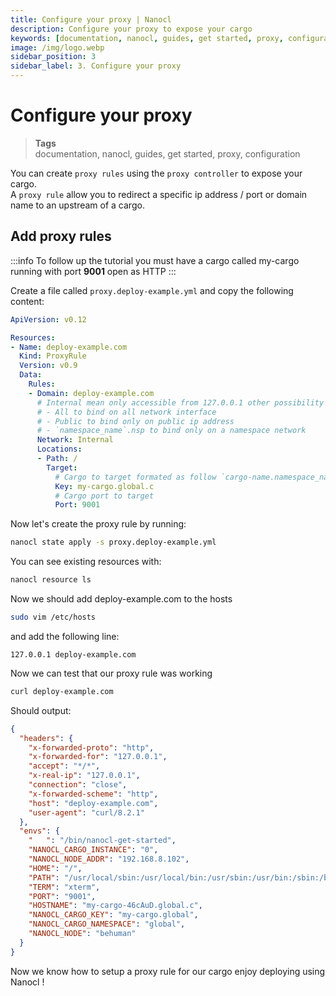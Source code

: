 ```yaml
---
title: Configure your proxy | Nanocl
description: Configure your proxy to expose your cargo
keywords: [documentation, nanocl, guides, get started, proxy, configuration]
image: /img/logo.webp
sidebar_position: 3
sidebar_label: 3. Configure your proxy
---
```


# Configure your proxy

> **Tags** <br />
> documentation, nanocl, guides, get started, proxy, configuration

You can create `proxy rules` using the `proxy controller` to expose your cargo. <br/>
A `proxy rule` allow you to redirect a specific ip address / port or domain name to an upstream of a cargo.


## Add proxy rules

:::info
To follow up the tutorial you must have a cargo called my-cargo running with port **9001** open as HTTP
:::

Create a file called `proxy.deploy-example.yml` and copy the following content:

```yml
ApiVersion: v0.12

Resources:
- Name: deploy-example.com
  Kind: ProxyRule
  Version: v0.9
  Data:
    Rules:
    - Domain: deploy-example.com
      # Internal mean only accessible from 127.0.0.1 other possibility are :
      # - All to bind on all network interface
      # - Public to bind only on public ip address
      # - `namespace_name`.nsp to bind only on a namespace network
      Network: Internal
      Locations:
      - Path: /
        Target:
          # Cargo to target formated as follow `cargo-name.namespace_name.type` `c` cargo, `v` vm
          Key: my-cargo.global.c
          # Cargo port to target
          Port: 9001
```

Now let's create the proxy rule by running:

```sh
nanocl state apply -s proxy.deploy-example.yml
```

You can see existing resources with:

```sh
nanocl resource ls
```

Now we should add deploy-example.com to the hosts

```sh
sudo vim /etc/hosts
```

and add the following line:
```console
127.0.0.1 deploy-example.com
```

Now we can test that our proxy rule was working

```sh
curl deploy-example.com
```

Should output:

```json
{
  "headers": {
    "x-forwarded-proto": "http",
    "x-forwarded-for": "127.0.0.1",
    "accept": "*/*",
    "x-real-ip": "127.0.0.1",
    "connection": "close",
    "x-forwarded-scheme": "http",
    "host": "deploy-example.com",
    "user-agent": "curl/8.2.1"
  },
  "envs": {
    "   ": "/bin/nanocl-get-started",
    "NANOCL_CARGO_INSTANCE": "0",
    "NANOCL_NODE_ADDR": "192.168.8.102",
    "HOME": "/",
    "PATH": "/usr/local/sbin:/usr/local/bin:/usr/sbin:/usr/bin:/sbin:/bin",
    "TERM": "xterm",
    "PORT": "9001",
    "HOSTNAME": "my-cargo-46cAuD.global.c",
    "NANOCL_CARGO_KEY": "my-cargo.global",
    "NANOCL_CARGO_NAMESPACE": "global",
    "NANOCL_NODE": "behuman"
  }
}
```

Now we know how to setup a proxy rule for our cargo enjoy deploying using Nanocl !
